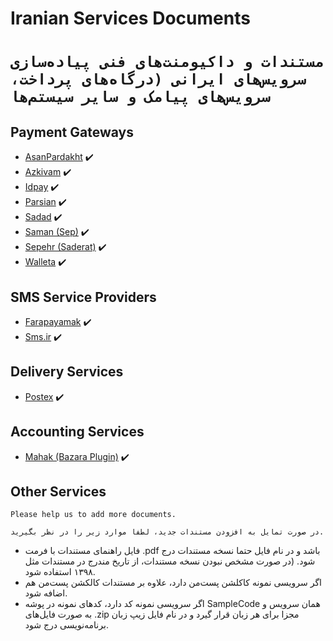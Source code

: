 # Iranian Services Documents
# `مستندات و داکیومنت‌های فنی پیاده‌سازی سرویس‌های ایرانی (درگاه‌های پرداخت، سرویس‌های پیامک و سایر سیستم‌ها`

## Payment Gateways
- [AsanPardakht](https://asanpardakht.ir) :heavy_check_mark:
- [Azkivam](https://azkivam.com) :heavy_check_mark:
- [Idpay](https://idpay.ir) :heavy_check_mark:
- [Parsian](https://parsian-bank.ir) :heavy_check_mark:
- [Sadad](https://sadadpsp.ir/fa/ipg-dargah-pardakht) :heavy_check_mark:
- [Saman (Sep)](https://sep.ir/%D8%AF%D8%B1%DA%AF%D8%A7%D9%87-%D9%BE%D8%B1%D8%AF%D8%A7%D8%AE%D8%AA-%D8%A7%DB%8C%D9%86%D8%AA%D8%B1%D9%86%D8%AA%DB%8C) :heavy_check_mark:
- [Sepehr (Saderat)](https://www.sepehrpay.com) :heavy_check_mark:
- [Walleta](https://walleta.ir) :heavy_check_mark:

## SMS Service Providers
- [Farapayamak](https://farapayamak.ir) :heavy_check_mark:
- [Sms.ir](https://sms.ir) :heavy_check_mark:

## Delivery Services
- [Postex](https://postex.ir) :heavy_check_mark:


## Accounting Services
- [Mahak (Bazara Plugin)](https://www.mahaksoft.com/bazara/) :heavy_check_mark:

## Other Services

`Please help us to add more documents.`

`در صورت تمایل به افزودن مستندات جدید، لطفا موارد زیر را در نظر بگیرید.‌`
- فایل راهنمای مستندات با فرمت .pdf باشد و در نام فایل حتما نسخه مستندات درج شود. (در صورت مشخص نبودن نسخه مستندات، از تاریخ مندرج در مستندات مثل ۱۳۹۸ استفاده شود.
- اگر سرویسی نمونه کاکلشن پست‌من دارد، علاوه بر مستندات کالکشن پست‌من هم اضافه شود.
- اگر سرویسی نمونه کد دارد، کدهای نمونه در پوشه SampleCode همان سرویس و به صورت فایل‌های .zip مجزا برای هر زبان قرار گیرد و در نام فایل زیپ زبان برنامه‌نویسی درج شود.




